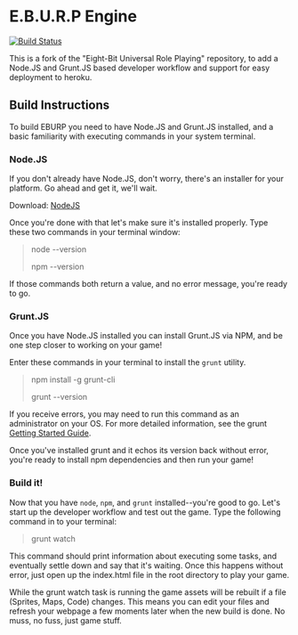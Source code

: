 E.B.U.R.P Engine
================
[![Build Status](https://secure.travis-ci.org/justindujardin/eburp.png)](http://travis-ci.org/justindujardin/eburp)

This is a fork of the "Eight-Bit Universal Role Playing" repository, to add a Node.JS and Grunt.JS based developer workflow
and support for easy deployment to heroku.

## Build Instructions

To build EBURP you need to have Node.JS and Grunt.JS installed, and a basic familiarity with executing commands in your system terminal.

### Node.JS

If you don't already have Node.JS, don't worry, there's an installer for your platform.  Go ahead and get it, we'll wait.

Download: [NodeJS](http://nodejs.org/)

Once you're done with that let's make sure it's installed properly.  Type these two commands in your terminal window:

> node --version
>
> npm --version

If those commands both return a value, and no error message, you're ready to go.

### Grunt.JS

Once you have Node.JS installed you can install Grunt.JS via NPM, and be one step closer to working on your game!

Enter these commands in your terminal to install the `grunt` utility.

> npm install -g grunt-cli
>
> grunt --version

If you receive errors, you may need to run this command as an administrator on your OS.  For more detailed information, see
the grunt [Getting Started Guide](http://gruntjs.com/getting-started#installing-the-cli).

Once you've installed grunt and it echos its version back without error, you're ready to install npm dependencies and then
run your game!

### Build it!

Now that you have `node`, `npm`, and `grunt` installed--you're good to go.  Let's start up the developer workflow and test
out the game.  Type the following command in to your terminal:

> grunt watch

This command should print information about executing some tasks, and eventually settle down and say that it's waiting.  Once
this happens without error, just open up the index.html file in the root directory to play your game.

While the grunt watch task is running the game assets will be rebuilt if a file (Sprites, Maps, Code) changes.  This means you
can edit your files and refresh your webpage a few moments later when the new build is done.  No muss, no fuss, just game stuff.
